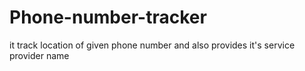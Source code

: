 # Phone-number-tracker
it track location of given phone number and also provides it's service provider name
